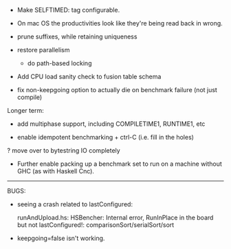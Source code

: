 


 * Make SELFTIMED: tag configurable.

 * On mac OS the productivities look like they're being read back in wrong.
 
 * prune suffixes, while retaining uniqueness
 
 * restore parallelism
   * do path-based locking

 * Add CPU load sanity check to fusion table schema

 * fix non-keepgoing option to actually die on benchmark failure (not just compile)

Longer term:

 * add multiphase support, including COMPILETIME1, RUNTIME1, etc

 * enable idempotent benchmarking + ctrl-C (i.e. fill in the holes)
 
 ? move over to bytestring IO completely
 
 * Further enable packing up a benchmark set to run on a machine
   without GHC (as with Haskell Cnc).

--------------------------------------------------------------------------------

BUGS:

 * seeing a crash related to lastConfigured:
 
    runAndUpload.hs: HSBencher: Internal error, RunInPlace in the board but not lastConfigured!: comparisonSort/serialSort/sort
 
 * keepgoing=false isn't working.

